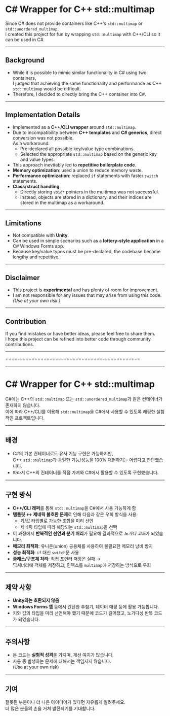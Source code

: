 # C# Wrapper for C++ std::multimap

Since C# does not provide containers like C++'s `std::multimap` or `std::unordered_multimap`,  
I created this project for fun by wrapping `std::multimap` with C++/CLI so it can be used in C#.

---

## Background
- While it is possible to mimic similar functionality in C# using two containers,  
  I judged that achieving the same functionality and performance as C++ `std::multimap` would be difficult.
- Therefore, I decided to directly bring the C++ container into C#.

---

## Implementation Details
- Implemented as a **C++/CLI wrapper** around `std::multimap`.
- Due to incompatibility between **C++ templates** and **C# generics**, direct conversion was not possible.  
  As a workaround:
  - Pre-declared all possible key/value type combinations.
  - Selected the appropriate `std::multimap` based on the generic key and value types.
- This approach inevitably led to **repetitive boilerplate code**.
- **Memory optimization**: used a union to reduce memory waste.
- **Performance optimization**: replaced `if` statements with faster `switch` statements.
- **Class/struct handling**:
  - Directly storing `void*` pointers in the multimap was not successful.
  - Instead, objects are stored in a dictionary, and their indices are stored in the multimap as a workaround.

---

## Limitations
- Not compatible with **Unity**.
- Can be used in simple scenarios such as a **lottery-style application** in a C# Windows Forms app.
- Because key/value types must be pre-declared, the codebase became lengthy and repetitive.

---

## Disclaimer
- This project is **experimental** and has plenty of room for improvement.
- I am not responsible for any issues that may arise from using this code.  
  *(Use at your own risk.)*

---

## Contribution
If you find mistakes or have better ideas, please feel free to share them.  
I hope this project can be refined into better code through community contributions.

---

==============================================

---

# C# Wrapper for C++ std::multimap

C#에는 C++의 `std::multimap` 또는 `std::unordered_multimap`과 같은 컨테이너가 존재하지 않습니다.  
이에 따라 C++/CLI를 이용해 `std::multimap`을 C#에서 사용할 수 있도록 래핑한 실험적인 프로젝트입니다.

---

## 배경
- C#의 기본 컨테이너로도 유사 기능 구현은 가능하지만,  
  C++ `std::multimap`과 동일한 기능/성능을 100% 재현하기는 어렵다고 판단했습니다.
- 따라서 C++의 컨테이너를 직접 가져와 C#에서 활용할 수 있도록 구현했습니다.

---

## 구현 방식
- **C++/CLI 래퍼**를 통해 `std::multimap`을 C#에서 사용 가능하게 함
- **템플릿 ↔ 제네릭 불호환 문제**로 인해 다음과 같은 우회 방식을 사용:
  - 키/값 타입별로 가능한 조합을 미리 선언
  - 제네릭 타입에 따라 해당되는 `std::multimap`을 선택
- 이 과정에서 **반복적인 선언과 분기 처리**가 필요해 결과적으로 *노가다 코드*가 되었습니다.
- **메모리 최적화**: 유니온(union) 공용체를 사용하여 불필요한 메모리 낭비 방지
- **성능 최적화**: `if` 대신 `switch`문 사용
- **클래스/구조체 처리**: 직접 포인터 저장은 실패 →  
  딕셔너리에 객체를 저장하고, 인덱스를 `multimap`에 저장하는 방식으로 우회

---

## 제약 사항
- **Unity와는 호환되지 않음**
- **Windows Forms 앱** 등에서 간단한 추첨기, 데이터 매핑 등에 활용 가능합니다.
- 키와 값의 타입을 미리 선언해야 했기 때문에 코드가 길어졌고, 노가다성 반복 코드가 되었습니다.

---

## 주의사항
- 본 코드는 **실험적 성격**을 가지며, 개선 여지가 많습니다.
- 사용 중 발생하는 문제에 대해서는 책임지지 않습니다.  
  (Use at your own risk)

---

## 기여
잘못된 부분이나 더 나은 아이디어가 있다면 자유롭게 알려주세요.  
더 많은 분들의 손을 거쳐 발전되기를 기대합니다.
